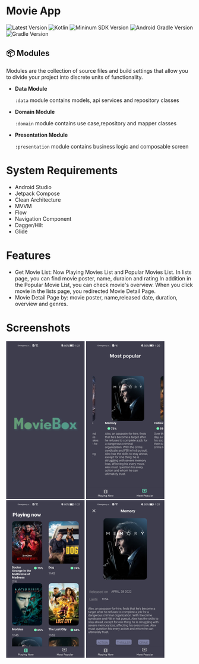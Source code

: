 # Movie App

![Latest Version](https://img.shields.io/badge/latestVersion-1.0-yellow)
![Kotlin](https://img.shields.io/badge/language-kotlin-blue)
![Mininum SDK Version](https://img.shields.io/badge/minSDK-21-orange)
![Android Gradle Version](https://img.shields.io/badge/androidGradleVersion-7.0.4-green)
![Gradle Version](https://img.shields.io/badge/gradleVersion-7.0.2-informational)
## 📦 Modules

Modules are the collection of source files and build settings that allow you to divide your project into discrete units of functionality.

- **Data Module**

  `:data` module contains models, api services and repository classes

- **Domain Module**

  `:domain` module contains use case,repository and mapper classes
  
- **Presentation Module**

  `:presentation` module contains business logic and composable screen

# System Requirements

- Android Studio
- Jetpack Compose
- Clean Architecture
- MVVM
- Flow
- Navigation Component
- Dagger/Hilt
- Glide

# Features

- Get Movie List: Now Playing Movies List and Popular Movies List. In lists page, you can find movie poster, name, duraion and rating.In addition in the Popular Movie List, you can check  movie's overview. When you click movie in the lists page, you redirected Movie Detail Page.
- Movie Detail Page by: movie poster, name,released date, duration, overview and genres.

# Screenshots
<p align"center">
<img src="Screenshots/SplashScreen.jpg" width="211" height="423" />
<img src="Screenshots/MostPopularScreen.jpg" width="211" height="423"  />
<img src="Screenshots/NowPlayingScreen.jpg" width="211" height="423"  />
<img src="Screenshots/MovieDetailScreen.jpg" width="211" height="423" />
</p>

